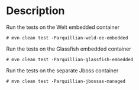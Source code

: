 # Description

Run the tests on the Welt embedded container
```
# mvn clean test -Parquillian-weld-ee-embedded
```

Run the tests on the Glassfish embedded container
```
# mvn clean test -Parquillian-glassfish-embedded
```

Run the tests on the separate Jboss container
```
# mvn clean test -Parquillian-jbossas-managed
```